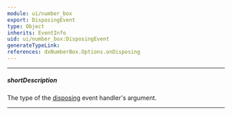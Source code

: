 ```yaml
---
module: ui/number_box
export: DisposingEvent
type: Object
inherits: EventInfo
uid: ui/number_box:DisposingEvent
generateTypeLink: 
references: dxNumberBox.Options.onDisposing
---
```

---
##### shortDescription
The type of the [disposing]({basewidgetpath}/Events/#disposing) event handler's argument.

---
<!-- Description goes here -->
